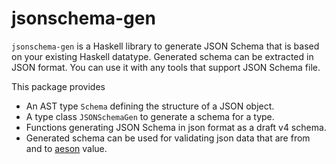 # jsonschema-gen

`jsonschema-gen` is a Haskell library to generate JSON Schema that is based on your existing Haskell datatype.
Generated schema can be extracted in JSON format. You can use it with any tools that support JSON Schema file.

This package provides

* An AST type `Schema` defining the structure of a JSON object.
* A type class `JSONSchemaGen` to generate a schema for a type.
* Functions generating JSON Schema in json format as a draft v4 schema.
* Generated schema can be used for validating json data that are from and to [aeson](http://hackage.haskell.org/package/aeson) value.

